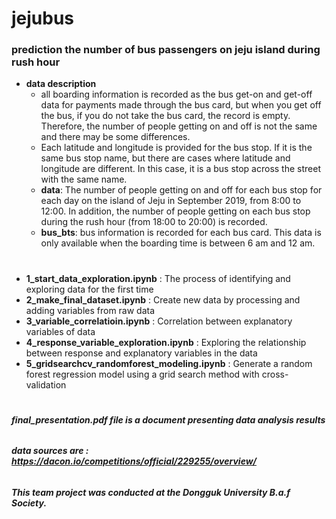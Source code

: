 # jejubus  
### prediction the number of bus passengers on jeju island during rush hour
- **data description**
  - all boarding information is recorded as the bus get-on and get-off data for payments made through the bus card, but when you get off the bus, if you do not take the bus card, the record is empty.
Therefore, the number of people getting on and off is not the same and there may be some differences.
  - Each latitude and longitude is provided for the bus stop. If it is the same bus stop name, but there are cases where latitude and longitude are different. In this case, it is a bus stop across the street with the same name.
  - **data**: The number of people getting on and off for each bus stop for each day on the island of Jeju in September 2019, from 8:00 to 12:00.
In addition, the number of people getting on each bus stop during the rush hour (from 18:00 to 20:00) is recorded.
  - **bus_bts**: bus information is recorded for each bus card. This data is only available when the boarding time is between 6 am and 12 am.
#
- **1_start_data_exploration.ipynb** : The process of identifying and exploring data for the first time
- **2_make_final_dataset.ipynb** : Create new data by processing and adding variables from raw data
- **3_variable_correlatioin.ipynb** : Correlation between explanatory variables of data
- **4_response_variable_exploration.ipynb** : Exploring the relationship between response and explanatory variables in the data
- **5_gridsearchcv_randomforest_modeling.ipynb** : Generate a random forest regression model using a grid search method with cross-validation
#
###### ***final_presentation.pdf file is a document presenting data analysis results***
###### ***data sources are : https://dacon.io/competitions/official/229255/overview/***
###### ***This team project was conducted at the Dongguk University B.a.f Society.***
